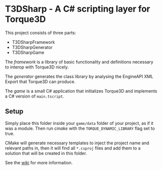 # T3DSharp - A C# scripting layer for Torque3D

This project consists of three parts:

* T3DSharpFramework
* T3DSharpGenerator
* T3DSharpGame

The _framework_ is a library of basic functionality and definitions necessary to interop with Torque3D nicely.

The _generator_ generates the class library by analysing the EngineAPI XML Export that Torque3D can produce.

The _game_ is a small C# application that initializes Torque3D and implements a C# version of `main.tscript`.

## Setup

Simply place this folder inside your `game/data` folder of your project, as if it was a module. Then run _cmake_
with the `TORQUE_DYNAMIC_LIBRARY` flag set to true.

CMake will generate necessary templates to inject the project name and relevant paths in, then it will
find all `*.csproj` files and add them to a solution that will be created in this folder.

See the [wiki](https://github.com/lukaspj/T3DSharp/wiki) for more information.
